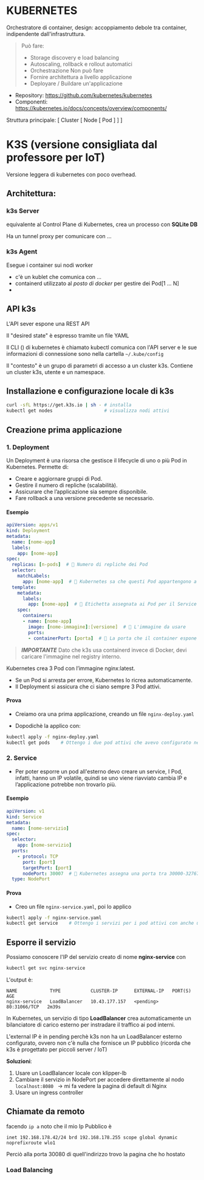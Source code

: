 # KUBERNETES
Orchestratore di container, design: accoppiamento debole tra container, indipendente dall'infrastruttura.
> Può fare:
> - Storage discovery e load balancing
> - Autoscaling, rollback e rollout automatici
> - Orchestrazione
> Non può fare
> - Fornire architettura a livello applicazione
> - Deployare / Buildare un'applicazione
 

- Repository: https://github.com/kubernetes/kubernetes
- Componenti: https://kubernetes.io/docs/concepts/overview/components/

Struttura principale: [ Cluster [ Node [ Pod ] ] ]

# K3S (versione consigliata dal professore per IoT)
Versione leggera di kubernetes con poco overhead.
## Architettura:
### k3s Server
equivalente al Control Plane di Kubernetes, crea un processo con **SQLite DB**

Ha un tunnel proxy per comunicare con ...

### k3s Agent
Esegue i container sui nodi worker
- c'è un kublet che comunica con ...
- containerd utilizzato al _posto di docker_ per gestire dei Pod[1 ... N]
- 

## API k3s
L'API sever espone una REST API

Il "desired state" è espresso tramite un file YAML

Il CLI () di kubernetes è chiamato kubectl comunica con l'API server e le sue informazioni di connessione
sono nella cartella ```~/.kube/config``` 

Il "contesto" è un grupo di parametri di accesso a un cluster k3s. 
Contiene un cluster k3s, utente e un namespace.


## Installazione e configurazione locale di k3s

```sh
curl -sfL https://get.k3s.io | sh - # installa 
kubectl get nodes                   # visualizza nodi attivi
```
## Creazione prima applicazione
### 1. Deployment
Un Deployment è una risorsa che gestisce il lifecycle di uno o più Pod in Kubernetes. Permette di:
- Creare e aggiornare gruppi di Pod.
- Gestire il numero di repliche (scalabilità).
- Assicurare che l’applicazione sia sempre disponibile.
- Fare rollback a una versione precedente se necessario.

#### Esempio
```yaml
apiVersion: apps/v1
kind: Deployment
metadata:
  name: [nome-app]
  labels:
    app: [nome-app]
spec:
  replicas: [n-pods]  # 🔹 Numero di repliche dei Pod
  selector:
    matchLabels:
      app: [nome-app]  # 🔹 Kubernetes sa che questi Pod appartengono a questo Deployment
  template:
    metadata:
      labels:
        app: [nome-app]  # 🔹 Etichetta assegnata ai Pod per il Service
    spec:
      containers:
      - name: [nome-app]
        image: [nome-immagine]:[versione]  # 🔹 L'immagine da usare
        ports:
        - containerPort: [porta]  # 🔹 La porta che il container espone

```
> ***IMPORTANTE***
> Dato che k3s usa containerd invece di Docker, devi caricare l'immagine nel registry interno.

Kubernetes crea 3 Pod con l’immagine nginx:latest.
- Se un Pod si arresta per errore, Kubernetes lo ricrea automaticamente.
- Il Deployment si assicura che ci siano sempre 3 Pod attivi.

#### Prova
- Creiamo ora una prima applicazione, creando un file ```nginx-deploy.yaml```

- Dopodichè la applico con:
```sh
kubectl apply -f nginx-deploy.yaml
kubectl get pods    # Ottengo i due pod attivi che avevo configurato nel file yaml
```

### 2. Service

- Per poter esporre un pod all'esterno devo creare un service,  I Pod, infatti, hanno un IP volatile, quindi se uno viene riavviato cambia IP e l’applicazione potrebbe non trovarlo più.

#### Esempio
```yaml
apiVersion: v1
kind: Service
metadata:
  name: [nome-servizio]
spec:
  selector:
    app: [nome-servizio]
  ports:
    - protocol: TCP
      port: [port]
      targetPort: [port]
      nodePort: 30007  # 🔹 Kubernetes assegna una porta tra 30000-32767
  type: NodePort

```
#### Prova

- Creo un file ```nginx-service.yaml```, poi lo applico
```sh
kubectl apply -f nginx-service.yaml
kubectl get service    # Ottengo i servizi per i pod attivi con anche un ip e porta associati
```
## Esporre il servizio
Possiamo conoscere l'IP del servizio creato di nome **nginx-service** con
```sh
kubectl get svc nginx-service
```
L'output è:
```console
NAME            TYPE           CLUSTER-IP      EXTERNAL-IP   PORT(S)        AGE
nginx-service   LoadBalancer   10.43.177.157   <pending>     80:31066/TCP   2m39s
```
In Kubernetes, un servizio di tipo **LoadBalancer** crea automaticamente un bilanciatore di carico esterno per instradare il traffico ai pod interni.


L'external IP è in pending perchè k3s non ha un LoadBalancer esterno configurato, ovvero non c'è nulla che fornisce un IP pubblico (ricorda che k3s è progettato per piccoli server / IoT)

**Soluzioni**:
1. Usare un LoadBalancer locale con klipper-lb
2. Cambiare il servizio in NodePort per accedere direttamente al nodo
```localhost:8080 ``` -> mi fa vedere la pagina di default di Nginx 
3. Usare un ingress controller 

## Chiamate da remoto
facendo ```ip a``` noto che il mio Ip Pubblico è

```
inet 192.168.178.42/24 brd 192.168.178.255 scope global dynamic noprefixroute wlo1
```
Perciò alla porta 30080 di quell'indirizzo trovo la pagina che ho hostato

### Load Balancing

